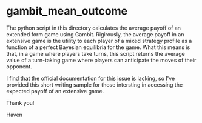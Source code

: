 # gambit_mean_outcome
The python script in this directory calculates the average payoff of an extended form game using Gambit. Rigirously, the average payoff in an extensive game is the utility to each player of a mixed strategy profile as a function of a perfect Bayesian equilibria for the game. What this means is that, in a game where players take turns, this script returns the average value of a turn-taking game where players can anticipate the moves of their opponent.

I find that the official documentation for this issue is lacking, so I've provided this short writing sample for those intersting in accessing the expected payoff of an extensive game.

Thank you!

Haven
